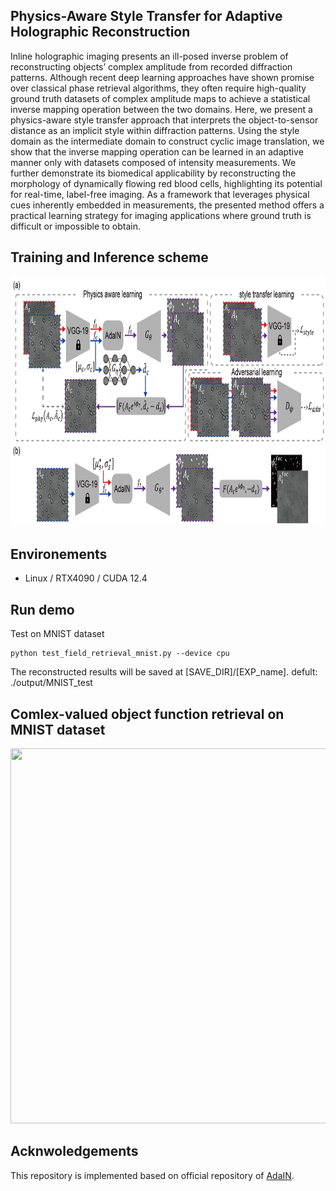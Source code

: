 ## Physics-Aware Style Transfer for Adaptive Holographic Reconstruction 
Inline holographic imaging presents an ill-posed inverse problem of reconstructing objects’ complex amplitude from recorded diffraction patterns. Although recent deep learning approaches have shown promise over classical phase retrieval algorithms, they often require high-quality ground truth datasets of complex amplitude maps to achieve a statistical inverse mapping operation between the two domains. Here, we present a physics-aware style transfer approach that interprets the object-to-sensor distance as an implicit style within diffraction patterns. Using the style domain as the intermediate domain to construct cyclic image translation, we show that the inverse mapping operation can be learned in an adaptive manner only with datasets composed of intensity measurements. We further demonstrate its biomedical applicability by reconstructing the morphology of dynamically flowing red blood cells, highlighting its potential for real-time, label-free imaging. As a framework that leverages physical cues inherently embedded in measurements, the presented method offers a practical learning strategy for imaging applications where ground truth is difficult or impossible to obtain.

## Training and Inference scheme
<p align = "center">
<img src="/Figures/training.png" width="800" height="400">
</p>

## Environements
- Linux / RTX4090 / CUDA 12.4

## Run demo
Test on MNIST dataset
```
python test_field_retrieval_mnist.py --device cpu
```
The reconstructed results will be saved at [SAVE_DIR]/[EXP_name]. defult: ./output/MNIST_test

## Comlex-valued object function retrieval on MNIST dataset 
<p align = "center">
<img src="/Figures/Mnist-result.png" width="800" height="600">
</p>

## Acknwoledgements
This repository is implemented based on official repository of [AdaIN](https://github.com/naoto0804/pytorch-AdaIN).
